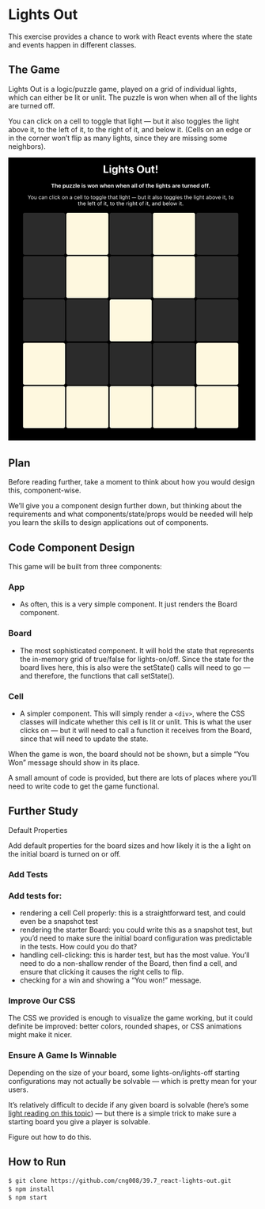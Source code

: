 # Lights Out

This exercise provides a chance to work with React events where the state and events happen in different classes.

## The Game

Lights Out is a logic/puzzle game, played on a grid of individual lights, which can either be lit or unlit. The puzzle is won when when all of the lights are turned off.

You can click on a cell to toggle that light — but it also toggles the light above it, to the left of it, to the right of it, and below it. (Cells on an edge or in the corner won’t flip as many lights, since they are missing some neighbors).

[<img src="_images/lights-out.png" width="500"/>](_images/lights-out.png)

## Plan

Before reading further, take a moment to think about how you would design this, component-wise.

We’ll give you a component design further down, but thinking about the requirements and what components/state/props would be needed will help you learn the skills to design applications out of components.

## Code Component Design

This game will be built from three components:

### App

- As often, this is a very simple component. It just renders the Board component.

### Board

- The most sophisticated component. It will hold the state that represents the in-memory grid of true/false for lights-on/off. Since the state for the board lives here, this is also were the setState() calls will need to go — and therefore, the functions that call setState().

### Cell

- A simpler component. This will simply render a `<div>`, where the CSS classes will indicate whether this cell is lit or unlit. This is what the user clicks on — but it will need to call a function it receives from the Board, since that will need to update the state.

When the game is won, the board should not be shown, but a simple “You Won” message should show in its place.

A small amount of code is provided, but there are lots of places where you’ll need to write code to get the game functional.

## Further Study

Default Properties

Add default properties for the board sizes and how likely it is the a light on the initial board is turned on or off.

### Add Tests

### Add tests for:

- rendering a cell Cell properly: this is a straightforward test, and could even be a snapshot test
- rendering the starter Board: you could write this as a snapshot test, but you’d need to make sure the initial board configuration was predictable in the tests. How could you do that?
- handling cell-clicking: this is harder test, but has the most value. You’ll need to do a non-shallow render of the Board, then find a cell, and ensure that clicking it causes the right cells to flip.
- checking for a win and showing a “You won!” message.

### Improve Our CSS

The CSS we provided is enough to visualize the game working, but it could definite be improved: better colors, rounded shapes, or CSS animations might make it nicer.

### Ensure A Game Is Winnable

Depending on the size of your board, some lights-on/lights-off starting configurations may not actually be solvable — which is pretty mean for your users.

It’s relatively difficult to decide if any given board is solvable (here’s some [light reading on this topic](https://ida.mtholyoke.edu/xmlui/bitstream/handle/10166/693/375.pdf?sequence=1&isAllowed=y)) — but there is a simple trick to make sure a starting board you give a player is solvable.

Figure out how to do this.

## **How to Run**

```bash
$ git clone https://github.com/cng008/39.7_react-lights-out.git
$ npm install
$ npm start
```
